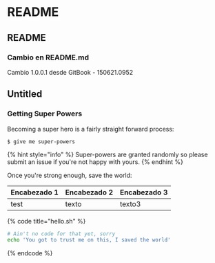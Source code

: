 # README

## README

### Cambio en README.md

Cambio 1.0.0.1 desde GitBook - 150621.0952

## Untitled

### Getting Super Powers

Becoming a super hero is a fairly straight forward process:

```text
$ give me super-powers
```

{% hint style="info" %}
Super-powers are granted randomly so please submit an issue if you're not happy with yours.
{% endhint %}

Once you're strong enough, save the world:

| Encabezado 1 | Encabezado 2 | Encabezado 3 |
| :--- | :--- | :--- |
| test | texto | texto3 |

{% code title="hello.sh" %}
```bash
# Ain't no code for that yet, sorry
echo 'You got to trust me on this, I saved the world'
```
{% endcode %}

